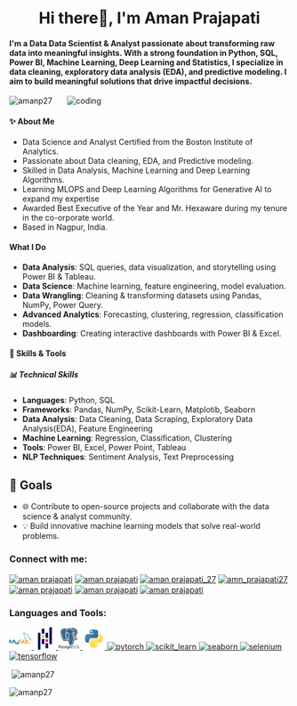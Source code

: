 <h1 align="center">Hi there👋, I'm Aman Prajapati</h1>
<h4 align="left">I'm a Data Data Scientist & Analyst passionate about transforming raw data into meaningful insights. With a strong foundation in Python, SQL, Power BI, Machine Learning, Deep Learning and Statistics, I specialize in data cleaning, exploratory data analysis (EDA), and predictive modeling. I aim to build meaningful solutions that drive impactful decisions.</h4>
<img align="right" alt="coding" width="400" src="https://user-images.githubusercontent.com/74038190/225813708-98b745f2-7d22-48cf-9150-083f1b00d6c9.gif">


<p align="left"> <img src="https://komarev.com/ghpvc/?username=amanp27&label=Profile%20views&color=0e75b6&style=flat" alt="amanp27" /> </p>

#### ✨ About Me
* Data Science and Analyst Certified from the Boston Institute of Analytics.
* Passionate about Data cleaning, EDA, and Predictive modeling.
* Skilled in Data Analysis, Machine Learning and Deep Learning Algorithms.
* Learning MLOPS and Deep Learning Algorithms for Generative AI to expand my expertise
* Awarded Best Executive of the Year and Mr. Hexaware during my tenure in the co-orporate world.
* Based in Nagpur, India.

#### What I Do
* **Data Analysis**: SQL queries, data visualization, and storytelling using Power BI & Tableau.
* **Data Science**: Machine learning, feature engineering, model evaluation.
* **Data Wrangling**: Cleaning & transforming datasets using Pandas, NumPy, Power Query.
* **Advanced Analytics**: Forecasting, clustering, regression, classification models.
* **Dashboarding**: Creating interactive dashboards with Power BI & Excel.

#### 🚀 Skills & Tools
##### 📊 Technical Skills

* **Languages**: Python, SQL
* **Frameworks**: Pandas, NumPy, Scikit-Learn, Matplotib, Seaborn
* **Data Analysis**: Data Cleaning, Data Scraping, Exploratory Data Analysis(EDA), Feature Engineering
* **Machine Learning**: Regression, Classification, Clustering
* **Tools**: Power BI, Excel, Power Point, Tableau
* **NLP Techniques**: Sentiment Analysis, Text Preprocessing

## 🎯 Goals
* 🌐 Contribute to open-source projects and collaborate with the data science & analyst community.
* 💡 Build innovative machine learning models that solve real-world problems.

<h3 align="left">Connect with me:</h3>
<p align="left">
<a href="https://twitter.com/aman prajapati" target="blank"><img align="center" src="https://raw.githubusercontent.com/rahuldkjain/github-profile-readme-generator/master/src/images/icons/Social/twitter.svg" alt="aman prajapati" height="30" width="40" /></a>
<a href="https://linkedin.com/in/aman prajapati" target="blank"><img align="center" src="https://raw.githubusercontent.com/rahuldkjain/github-profile-readme-generator/master/src/images/icons/Social/linked-in-alt.svg" alt="aman prajapati" height="30" width="40" /></a>
<a href="https://kaggle.com/aman prajapati_27" target="blank"><img align="center" src="https://raw.githubusercontent.com/rahuldkjain/github-profile-readme-generator/master/src/images/icons/Social/kaggle.svg" alt="aman prajapati_27" height="30" width="40" /></a>
<a href="https://instagram.com/amn_prajapati27" target="blank"><img align="center" src="https://raw.githubusercontent.com/rahuldkjain/github-profile-readme-generator/master/src/images/icons/Social/instagram.svg" alt="amn_prajapati27" height="30" width="40" /></a>
<a href="https://medium.com/aman prajapati" target="blank"><img align="center" src="https://raw.githubusercontent.com/rahuldkjain/github-profile-readme-generator/master/src/images/icons/Social/medium.svg" alt="aman prajapati" height="30" width="40" /></a>
<a href="https://www.hackerrank.com/aman prajapati" target="blank"><img align="center" src="https://raw.githubusercontent.com/rahuldkjain/github-profile-readme-generator/master/src/images/icons/Social/hackerrank.svg" alt="aman prajapati" height="30" width="40" /></a>
<a href="https://www.leetcode.com/aman prajapati" target="blank"><img align="center" src="https://raw.githubusercontent.com/rahuldkjain/github-profile-readme-generator/master/src/images/icons/Social/leet-code.svg" alt="aman prajapati" height="30" width="40" /></a>
</p>

<h3 align="left">Languages and Tools:</h3>
<p align="left"> <a href="https://www.mysql.com/" target="_blank" rel="noreferrer"> <img src="https://raw.githubusercontent.com/devicons/devicon/master/icons/mysql/mysql-original-wordmark.svg" alt="mysql" width="40" height="40"/> </a> <a href="https://pandas.pydata.org/" target="_blank" rel="noreferrer"> <img src="https://raw.githubusercontent.com/devicons/devicon/2ae2a900d2f041da66e950e4d48052658d850630/icons/pandas/pandas-original.svg" alt="pandas" width="40" height="40"/> </a> <a href="https://www.postgresql.org" target="_blank" rel="noreferrer"> <img src="https://raw.githubusercontent.com/devicons/devicon/master/icons/postgresql/postgresql-original-wordmark.svg" alt="postgresql" width="40" height="40"/> </a> <a href="https://www.python.org" target="_blank" rel="noreferrer"> <img src="https://raw.githubusercontent.com/devicons/devicon/master/icons/python/python-original.svg" alt="python" width="40" height="40"/> </a> <a href="https://pytorch.org/" target="_blank" rel="noreferrer"> <img src="https://www.vectorlogo.zone/logos/pytorch/pytorch-icon.svg" alt="pytorch" width="40" height="40"/> </a> <a href="https://scikit-learn.org/" target="_blank" rel="noreferrer"> <img src="https://upload.wikimedia.org/wikipedia/commons/0/05/Scikit_learn_logo_small.svg" alt="scikit_learn" width="40" height="40"/> </a> <a href="https://seaborn.pydata.org/" target="_blank" rel="noreferrer"> <img src="https://seaborn.pydata.org/_images/logo-mark-lightbg.svg" alt="seaborn" width="40" height="40"/> </a> <a href="https://www.selenium.dev" target="_blank" rel="noreferrer"> <img src="https://raw.githubusercontent.com/detain/svg-logos/780f25886640cef088af994181646db2f6b1a3f8/svg/selenium-logo.svg" alt="selenium" width="40" height="40"/> </a> <a href="https://www.tensorflow.org" target="_blank" rel="noreferrer"> <img src="https://www.vectorlogo.zone/logos/tensorflow/tensorflow-icon.svg" alt="tensorflow" width="40" height="40"/> </a> </p>

<p>&nbsp;<img align="center" src="https://github-readme-stats.vercel.app/api?username=amanp27&show_icons=true&locale=en" alt="amanp27" /></p>

<p><img align="center" src="https://github-readme-streak-stats.herokuapp.com/?user=amanp27&" alt="amanp27" /></p>
